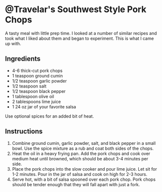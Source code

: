 # \@Travelar's Southwest Style Pork Chops

A tasty meal with little prep time. I looked at a number of similar
recipes and took what I liked about them and began to experiment. This
is what I came up with.

## Ingredients

- 4-6 thick-cut pork chops
- 1 teaspoon ground cumin
- 1/2 teaspoon garlic powder
- 1/2 teaspoon salt
- 1/2 teaspoon black pepper
- 1 tablespoon olive oil
- 2 tablespoons lime juice
- 1 24 oz jar of your favorite salsa

Use optional spices for an added bit of heat.

## Instructions

1. Combine ground cumin, garlic powder, salt, and black pepper in a
 small bowl. Use the spice mixture as a rub and coat both sides of
 the chops.
2. Heat the oil in a heavy frying pan. Add the pork chops and cook over
 medium heat until browned, which should be about 3-4 minutes per
 side.
3. Place the pork chops into the slow cooker and pour lime juice. Let
 sit for 1-2 minutes. Pour in the jar of salsa and cook on high for
 2-3 hours.
4. Serve hot, with a bit of salsa spooned over each pork chop. Pork
 chops should be tender enough that they will fall apart with just a
 fork.
